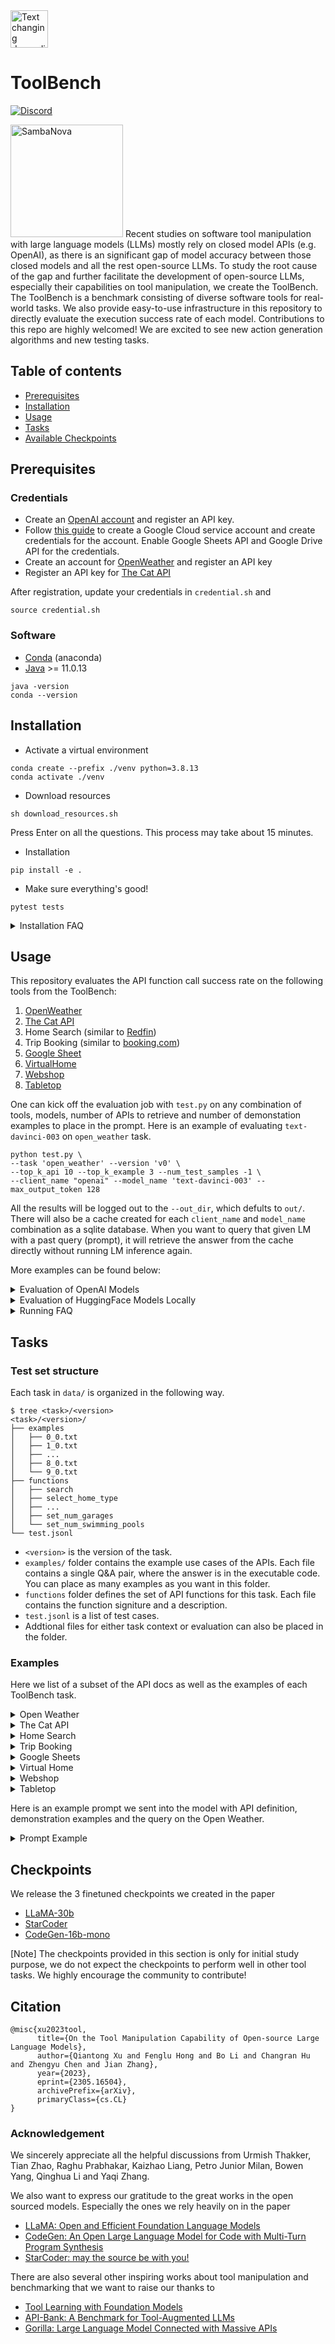 <a href="https://sambanova.ai/">
<picture>
  <source media="(prefers-color-scheme: dark)" srcset="/images/SambaNova-light-logo-1.png" height="60">
  <img alt="Text changing depending on mode. Light: 'So light!' Dark: 'So dark!'" src="/images/SambaNova-dark-logo-1.png" height="60">
</picture>
</a>

# ToolBench
[![Discord](https://img.shields.io/discord/1105549926475247626?label=Discord&logo=discord&logoColor=green&style=flat-square)](https://discord.com/invite/8z2Pe7cpRv)

<img src="./images/toolbench.jpg" title="SambaNova" height="180" />
Recent studies on software tool manipulation with large language models (LLMs) mostly rely on closed model APIs (e.g. OpenAI), as there is an significant gap of model accuracy between those closed models and all the rest open-source LLMs.
To study the root cause of the gap and further facilitate the development of open-source LLMs, especially their capabilities on tool manipulation, we create the ToolBench. 
The ToolBench is a benchmark consisting of diverse software tools for real-world tasks. 
We also provide easy-to-use infrastructure in this repository to directly evaluate the execution success rate of each model. 
Contributions to this repo are highly welcomed! We are excited to see new action generation algorithms and new testing tasks.


## Table of contents
- [Prerequisites](#prerequisites)
- [Installation](#installation)
- [Usage](#usage)
- [Tasks](#tasks)
- [Available Checkpoints](#checkpoints)

## Prerequisites 

### Credentials
- Create an [OpenAI account](https://platform.openai.com/account/api-keys) and register an API key.
- Follow [this guide](https://developers.google.com/workspace/guides/create-credentials#service-account) to create a Google Cloud service account and create credentials for the account. Enable Google Sheets API and Google Drive API for the credentials.
- Create an account for [OpenWeather](https://home.openweathermap.org/users/sign_up) and register an API key
- Register an API key for [The Cat API](https://thecatapi.com/signup)

After registration, update your credentials in `credential.sh` and 
```
source credential.sh
```

### Software
- [Conda](https://www.anaconda.com/) (anaconda)
- [Java](https://www.oracle.com/java/technologies/downloads/) >= 11.0.13

```
java -version
conda --version
```

## Installation

- Activate a virtual environment
```
conda create --prefix ./venv python=3.8.13
conda activate ./venv
```

- Download resources
```
sh download_resources.sh
```
Press Enter on all the questions. This process may take about 15 minutes.

- Installation
```
pip install -e .
```

- Make sure everything's good!
```
pytest tests
```

<details>

  <summary>Installation FAQ</summary>

- `Permission denied: '/tmp/tika.log'`
```
# If you are sharing your machine with someone else, please set
mkdir /tmp/$USER && export TIKA_LOG_PATH=/tmp/$USER
```

- Unable to find `libjvm.so`
```
export JAVA_HOME=
```
</details>

## Usage
This repository evaluates the API function call success rate on the following tools from the ToolBench:
1. [OpenWeather](https://openweathermap.org/api)
2. [The Cat API](https://thecatapi.com)
3. Home Search (similar to [Redfin](https://www.redfin.com/))
4. Trip Booking (similar to [booking.com](https://www.booking.com/))
5. [Google Sheet](https://docs.gspread.org/)
6. [VirtualHome](http://virtual-home.org/)
7. [Webshop](https://webshop-pnlp.github.io/)
8. [Tabletop](https://code-as-policies.github.io/)

One can kick off the evaluation job with `test.py` on any combination of tools, models, number of APIs 
to retrieve and number of demonstation examples to place in the prompt. Here is an example of evaluating 
`text-davinci-003` on `open_weather` task.
```
python test.py \
--task 'open_weather' --version 'v0' \
--top_k_api 10 --top_k_example 3 --num_test_samples -1 \
--client_name "openai" --model_name 'text-davinci-003' --max_output_token 128 
```
All the results will be logged out to the `--out_dir`, which defults to `out/`.
There will also be a cache created for each `client_name` and `model_name` combination as a sqlite database. When you want to query that given LM with a past query (prompt), it will retrieve the answer from the cache directly without running LM inference again.

More examples can be found below:
<details>

  <summary>Evaluation of OpenAI Models</summary>
    
```
python test.py --task 'open_weather' --version 'v0' --client_name "openai" --model_name 'text-davinci-003' --max_output_token 128 --top_k_api 10 --top_k_example 3 --num_test_samples -1
python test.py --task 'the_cat_api' --version 'v0' --client_name "openai" --model_name 'text-davinci-003' --max_output_token 128 --top_k_api 3 --top_k_example 3 --num_test_samples -1
python test.py --task 'virtual_home' --version 'v0' --client_name "openai" --model_name 'text-davinci-003' --max_output_token 128 --top_k_api 10 --top_k_example 3 --num_test_samples -1
python test.py --task 'home_search' --version 'v0' --client_name "openai" --model_name 'text-davinci-003' --max_output_token 128 --top_k_api 15 --top_k_example 3 --num_test_samples -1
python test.py --task 'booking' --version 'v0' --client_name "openai" --model_name 'text-davinci-003' --max_output_token 300 --top_k_api 15 --top_k_example 3 --num_test_samples -1
python test.py --task 'google_sheets' --version 'v0' --client_name "openai" --model_name 'text-davinci-003' --max_output_token 256 --top_k_api 0 --top_k_example 3 --num_test_samples -1
python test.py --task 'web_shop' --version 'v0' --client_name "openai" --model_name 'text-davinci-003' --max_output_token 128 --top_k_api 0 --top_k_example 3 --num_test_samples -1
python test.py --task 'web_shop' --version 'v1' --client_name "openai" --model_name 'text-davinci-003' --max_output_token 128 --top_k_api 0 --top_k_example 3 --num_test_samples -1
python test.py --task 'code_as_policies_tabletop' --version 'v0' --client_name "openai" --model_name 'text-davinci-003' --max_output_token 256 --top_k_api 0 --top_k_example 0 --num_test_samples -1
```
</details>

<details>

  <summary>Evaluation of HuggingFace Models Locally</summary>
    
- To host a model on a server, independent from this repo, follow [manifest](https://github.com/HazyResearch/manifest).
- Find the IP address + port in the output of the commands above, and plug them in to the following commands.
```
python test.py --task 'open_weather' --version 'v0' --client_name "huggingface" --model 'facebook/opt-iml-30b' --client_connection 'http://10.10.1.98:5000' --max_output_token 128 --top_k_api 10 --top_k_example 3 --num_test_samples -1
python test.py --task 'the_cat_api' --version 'v0' --client_name "huggingface" --model 'facebook/opt-iml-30b' --client_connection 'http://10.10.1.98:5000' --max_output_token 128 --top_k_api 3 --top_k_example 3 --num_test_samples -1
python test.py --task 'virtual_home' --version 'v0' --client_name "huggingface" --model 'facebook/opt-iml-30b' --client_connection 'http://10.10.1.98:5000' --max_output_token 128 --top_k_api 10 --top_k_example 3 --num_test_samples -1
python test.py --task 'home_search' --version 'v0' --client_name "huggingface" --model 'facebook/opt-iml-30b' --client_connection 'http://10.10.1.98:5000' --max_output_token 128 --top_k_api 15 --top_k_example 3 --num_test_samples -1
python test.py --task 'booking' --version 'v0' --client_name "huggingface" --model 'facebook/opt-iml-30b' --client_connection 'http://10.10.1.98:5000' --max_output_token 300 --top_k_api 15 --top_k_example 3 --num_test_samples -1
python test.py --task 'google_sheets' --version 'v0' --client_name "huggingface" --model 'facebook/opt-iml-30b' --client_connection 'http://10.10.1.98:5000' --max_output_token 256 --top_k_api 0 --top_k_example 3 --num_test_samples -1
python test.py --task 'web_shop' --version 'v0' --client_name "huggingface" --model 'facebook/opt-iml-30b' --client_connection 'http://10.10.1.98:5000' --max_output_token 128 --top_k_api 0 --top_k_example 3 --num_test_samples -1
python test.py --task 'web_shop' --version 'v1' --client_name "huggingface" --model 'facebook/opt-iml-30b' --client_connection 'http://10.10.1.98:5000' --max_output_token 128 --top_k_api 0 --top_k_example 3 --num_test_samples -1
python test.py --task 'code_as_policies_tabletop' --version 'v0' --client_name "huggingface" --model 'facebook/opt-iml-30b' --client_connection 'http://10.10.1.98:5000' --max_output_token 256 --top_k_api 0 --top_k_example 0 --num_test_samples -1
```
</details>

<details>

  <summary>Running FAQ</summary>
    
- If your job terminates with label assertion error: Rerun it.
</details>


## Tasks

### Test set structure
Each task in `data/` is organized in the following way.
```
$ tree <task>/<version>
<task>/<version>/
├── examples
│   ├── 0_0.txt
│   ├── 1_0.txt
│   ├── ...
│   ├── 8_0.txt
│   └── 9_0.txt
├── functions
│   ├── search
│   ├── select_home_type
│   ├── ...
│   ├── set_num_garages
│   └── set_num_swimming_pools
└── test.jsonl
```
- `<version>` is the version of the task.
- `examples/` folder contains the example use cases of the APIs. Each file contains a single Q&A pair, where the answer is in the executable code. You can place as many examples as you want in this folder.
- `functions` folder defines the set of API functions for this task. Each file contains the function signiture and a description.
- `test.jsonl` is a list of test cases. 
- Addtional files for either task context or evaluation can also be placed in the folder. 


### Examples

Here we list of a subset of the API docs as well as the examples of each ToolBench task.

<details>

  <summary>Open Weather</summary>

  - [API source](https://openweathermap.org/api)
  - API docs
  ```
  # Get the current air pollution data in location with latitude={lat}, longitude={lon}
  curl -X GET 'https://api.openweathermap.org/data/2.5/air_pollution?lat={lat}&lon={lon}&appid={API_KEY}'

  Parameters:
  lat, lon: (required) Geographical coordinates (latitude, longitude).
  appid: (required) Your unique API key.


  # Get the weather forecast data in location with latitude={lat}, longitude={lon}
  curl -X GET 'https://api.openweathermap.org/data/2.5/forecast?lat={lat}&lon={lon}&appid={API_KEY}{optional_params}'

  Parameters:
  lat, lon: (required) Geographical coordinates (latitude, longitude).
  appid: (required) Your unique API key.
  units: (optional) Units of measurement. 'standard' (default), 'metric' and 'imperial' units are available.
  mode: (optional) Response format. 'JSON' format is used by default. To get data in 'XML' format use mode=xml.
  lang: (optional) You can use the lang parameter to get the output in your language. 'en' for English (default); 'fr' for Franch; 'zh_cn' for simplified Chinese; 'it' for Italian; 'de' for German; 'ru' for Russian; 'ja' for Japanese; 'nl' for Dutch.
  ```
  - Examples
  ```
  Task: Do you know what's the weather like in the following days in 94957? Please give me a json-mode response in Dutch.
  Action:
  curl -X GET 'https://api.openweathermap.org/data/2.5/forecast?zip=94957&appid={API_KEY}&mode=json&lang=nl'


  Task: What's the current air pollution level at the location with longitute -107.6 and latitude -75.4?
  Action:
  curl -X GET 'https://api.openweathermap.org/data/2.5/air_pollution?lat=-75.4&lon=-107.6&appid={API_KEY}'
  ```
</details>



<details>

  <summary>The Cat API</summary>

  - [API source](https://thecatapi.com/)
  - API docs
  ```
  # Delete the image with id {image_id} from the list of favorites
  curl -X DELETE 'https://api.thecatapi.com/v1/favourites/{image_id}'

  # Add the image with id {image_id} to the list of favorites
  curl -X POST 'https://api.thecatapi.com/v1/favourites' --data '{"image_id":"{image_id}"}'

  # Get the list of favorite cat images.
  curl -X GET 'https://api.thecatapi.com/v1/favourites'
  ```
  - Examples
  ```
  Task: Remove the image tu from my favorites.
  Action:
  curl -X DELETE 'https://api.thecatapi.com/v1/favourites/tu'

  Task: List all my favorite cat images.
  Action:
  curl -X GET 'https://api.thecatapi.com/v1/favourites'

  Task: Vote up the image with id alp.
  Action:
  curl -X POST 'https://api.thecatapi.com/v1/votes' --data '{"image_id":"alp", "value":1}'
  ```
</details>


<details>

  <summary>Home Search</summary>

  - API docs
  ```
  # To set home types for search. For home buying, home_types choices are: "House", "Townhouse", "Condo", "Land", "Multi-family", "Mobile", "Co-op"; for home renting, home_types choices are: "House", "Townhouse", "Condo", "Apartment".
  API.select_home_type(home_types: List[str])

  # To specify whether to search homes for buying or renting. 'value' can be chosen from ['buy', 'rent']. This function must be called after setting the location and before setting any other criteria.
  API.set_buy_or_rent(value: str)

  # To set the maximum commute time in minite
  API.set_max_commute_time(value: int)

  # To set the minimum home price in dollars
  API.set_min_price(value: int)

  # To set the maximum home price in dollars
  API.set_max_price(value: int)

  # To set the minimum home size in square feet
  API.set_min_square_feet(value: int)

  # To set the maximum home size in square feet
  API.set_max_square_feet(value: int)

  # To set the number of balconies
  API.set_num_balconies(value: int)

  # To set the floor number
  API.set_floor_number(value: int)

  # To set the number of swimming pool(s)
  API.set_num_swimming_pools(value: int)

  # To set the number of garage(s)
  API.set_num_garages(value: int)

  # To set the number of bedroom(s)
  API.set_num_beds(value: int)

  # To set the number of bathroom(s)
  API.set_num_baths(value: float)

  # To set the location for the search area. This function must be called before setting any criteria.
  API.set_location(value: string)

  # Submit criterion to get search results. This function should be called after setting all the criterion.
  API.search()
  ```
  - Examples
  ```
  Task: I want to buy a townhouse, mobile or co-op in Pittsburgh with 4 rooms. My budget is $1385000.
  Actions:
  API.set_location("Pittsburgh")
  API.set_buy_or_rent("buy")
  API.select_home_type(["Townhouse", "Mobile", "Co-op"])
  API.set_num_beds(4)
  API.set_max_price(1385000)
  API.search()

  Task: Can you assist me in finding a co-op, townhouse or land in Aurora with 2 bedrooms, 1 bathrooms, 4 swimming pools, a price range of 118000 to 1464000, and a minimum square footage of 1300?
  Actions:
  API.set_location("Aurora")
  API.set_buy_or_rent("buy")
  API.select_home_type(["Co-op", "Townhouse", "Land"])
  API.set_num_beds(2)
  API.set_num_baths(1)
  API.set_num_swimming_pools(4)
  API.set_min_price(118000)
  API.set_max_price(1464000)
  API.set_min_square_feet(1300)
  API.search()

  Task: I'd like to rent a house, townhouse or apartment in Lincoln between 1150 and 3400 square feet, with 1 bedrooms, and a budget of $716000 to $1415000.
  Actions:
  API.set_location("Lincoln")
  API.set_buy_or_rent("rent")
  API.select_home_type(["House", "Townhouse", "Apartment"])
  API.set_min_square_feet(1150)
  API.set_max_square_feet(3400)
  API.set_num_beds(1)
  API.set_min_price(716000)
  API.set_max_price(1415000)
  API.search()
  ```
</details>


<details>

  <summary>Trip Booking</summary>

  - API docs
  ```
  # To select the transportation type from ['flight', 'train', 'bus', 'cruise'].
  API.select_transportation(transportation_type)

  # To select the booking type from ['hotels', 'trip tickets', 'both'].
  API.select_booking_type(booking_type)

  # To set the number of child tickets to purchase.
  API.set_num_children(value)

  # To set the number of adult tickets to purchase.
  API.set_num_adults(value)

  # To set the location for arrival, given a Loc object.
  API.set_destination(Loc)

  # To set the location for departure, given a Loc object.
  API.set_origin(Loc)

  # To set the location for hotel search, given a Loc object.
  API.set_hotel_location(Loc)

  # To select the hotel room type from ['King Bed', 'Queen Bed', 'Double', 'Luxury'].
  API.select_room_type(room_type)

  # To set the number of hotel rooms to book.
  API.set_num_rooms(value)

  # Submit criterion to get search results.
  API.search()
  ```
  - Examples
  ```
  I live in Laredo, and am planning a trip to Glendale. I need to book 5 adult round trip tickets for train and 1 hotel rooms for 5 nights. I'll leave and check in on 2023/08/25, and check out on 2023/08/30.
  Actions:
  API.select_booking_type("both")
  location_from = Loc("Laredo")
  API.set_origin(location_from)
  location_to = Loc("Glendale")
  API.set_destination(location_to)
  API.set_num_adults(5)
  API.select_transportation("train")
  API.set_num_rooms(1)
  checkin_date = Date(8, 25, 2023)
  API.set_checkin_date(checkin_date)
  checkout_date = Date(8, 30, 2023)
  API.set_checkout_date(checkout_date)
  hotel_location = Loc("Glendale")
  API.set_hotel_location(hotel_location)
  API.search()

  Could you help me find train tickets for 3 children and 5 adults from Des Moines to Cape Coral on July 07, 2022? My budget is up to 280 per ticket.
  Actions:
  API.select_booking_type("trip tickets")
  API.select_transportation("train")
  API.set_num_children(3)
  API.set_num_adults(5)
  location_from = Loc("Des Moines")
  API.set_origin(location_from)
  location_to = Loc("Cape Coral")
  API.set_destination(location_to)
  departure_date = Date(7, 7, 2022)
  API.set_departure_date(departure_date)
  API.set_max_ticket_price(280)
  API.search()
  ```
</details>


<details>

  <summary>Google Sheets</summary>

  - [API source](https://docs.gspread.org/)
  - We also encourage the model to utilize [pands dataframe](https://pandas.pydata.org/docs/reference/api/pandas.DataFrame.html) for advanced manipulations.
  - The test data can be [found here](https://docs.google.com/spreadsheets/d/1dgsg17hqRHkrJnKvWQyFwinMJNrsi1z2uhWNiJCUVIQ/edit?usp=sharing).

  - API docs
  ```
  # Sets values in a cell range of the sheet. 
  worksheet.update(range_name, values=None, **kwargs)

  # Updates the value of a cell. 
  worksheet.update_cell(row, col, value)

  # Deletes multiple columns from the worksheet at the specified index. 
  worksheet.delete_columns(start_index, end_index=None)

  # Deletes multiple rows from the worksheet at the specified index. 
  worksheet.delete_rows(start_index, end_index=None)
  ```
  - Examples
  ```
  | Product | Cost | Price |
  | beef | 1 | 3 |
  | pork | 5 | 4 |
  | chicken | 10 | 11 |
  | lamb | 3 | 15 |
  | duck | 12 | 2 |
  | fish | 2 | 100 |

  Task: Sets 'Hello world' in 'A2' cell
  Actions:
  worksheet.update('A2', 'Hello world')

  Task: Sets 'Hello world' in 'A2' cell
  Actions:
  worksheet.update_cell(2, 1, 'Hello world')

  Task: Updates A2 and A3 with values 42 and 43
  Actions:
  worksheet.update('A2:A3', [[42], [43]])

  Task: Updates D2 with values 3
  Actions:
  worksheet.update('D2', 3)

  Task: Sum A1:A4 and write the result below A4
  Actions:
  worksheet.update('A5', '=SUM(A1:A4)', raw=False)

  Task: Update chicken's price by 2
  Actions:
  df = get_as_dataframe(worksheet)
  df.loc[df['Product'] == 'chicken', 'Price'] += 2
  worksheet.clear()
  set_with_dataframe(worksheet, df, include_index=False, include_column_header=True)
  ```
</details>


<details>

  <summary>Virtual Home</summary>

  - API is inherited from [VirtualHome](http://virtual-home.org/)
  - Train/Test sets are from [this work](https://wenlong.page/language-planner/)

  - API docs
  ```
  # Take a piece of clothes off. 'object' can only be: ['clothes_jacket', 'clothes_dress', 'clothes_hat', 'shoes', 'clothes_shirt', 'clothes_pants'].
  Agent.TakeOff(object)

  # Scrub an object. 'object' can only be: ['mop', 'cup', 'toilet', 'plate', 'soap', 'sink', 'spoon', 'cat', 'shower', 'dishwasher', 'hands_both', 'drinking_glass', 'bowl', 'towel'].
  Agent.Scrub(object)

  # Rinse an object. 'object' can only be: ['cup', 'pot', 'water', 'water_glass', 'sponge', 'soap', 'towel', 'dish_soap', 'oven', 'cleaning_solution', 'knife', 'spoon', 'sink', 'faucet', 'clothes_underwear', 'detergent', 'drinking_glass', 'hands_both', 'toilet', 'shower', 'rag', 'plate', 'bowl', 'fork'].
  Agent.Rinse(object)

  # Wash an object. 'object' can only be: ['face', 'cup', 'food_vegetable', 'dresser', 'fork', 'shoes', 'child', 'coffee_cup', 'bed', 'water', 'soap', 'duster', 'brush', 'bathtub', 'toy', 'cleaning_bottle', 'hair', 'sink', 'razor', 'hands_both', 'drinking_glass', 'table', 'toilet', 'basket_for_clothes', 'shower', 'dishwasher', 'plate', 'bowl', 'spoon'].
  Agent.Wash(object)

  # Turn to an object. 'object' can only be: ['cup', 'coffee_pot', 'button', 'dresser', 'milk', 'phone', 'water', 'bed', 'soap', 'mail', 'picture', 'filing_cabinet', 'oven', 'faucet', 'newspaper', 'food_cheese', 'towel', 'spoon', 'laptop', 'man', 'food_bread', 'dishrack', 'keyboard', 'freezer', 'bookshelf', 'chair', 'water_glass', 'brush', 'centerpiece', 'desk', 'kitchen_cabinet', 'fly', 'toy', 'mouse', 'homework', 'computer', 'television', 'shower', 'plate', 'clothes_pants', 'child', 'food_dessert', 'folder', 'window', 'hair', 'coffee_maker', 'hanger', 'cat', 'food_food', 'floor_lamp', 'creditcard', 'razor', 'electrical_outlet', 'washing_machine', 'toilet', 'coffee_table', 'paper_towel', 'clothes_dress', 'couch', 'drawing', 'remote_control', 'face', 'food_vegetable', 'vacuum_cleaner', 'light', 'shoes', 'pot', 'mirror', 'duster', 'cleaning_bottle', 'sink', 'toaster', 'novel', 'clothes_shirt', 'table', 'kitchen_counter', 'wall_clock', 'woman', 'dishwasher', 'dog', 'check'].
  Agent.TurnTo(object)

  # Open an object. 'object' can only be: ['coffee_pot', 'dresser', 'freezer', 'bookshelf', 'cupboard', 'folder', 'mail', 'filing_cabinet', 'window', 'oven', 'desk', 'kitchen_cabinet', 'trashcan', 'coffee_maker', 'curtain', 'bathroom_cabinet', 'nightstand', 'bag', 'washing_machine', 'toilet', 'basket_for_clothes', 'microwave', 'dishwasher', 'purse'].
  Agent.Open(object)

  # Pull an object. 'object' can only be: ['table', 'mop', 'mouse', 'chair', 'clothes_pants', 'light_bulb', 'curtain', 'vacuum_cleaner', 'mat', 'cat', 'food_food', 'drawing', 'shoes', 'centerpiece', 'sheets', 'pot', 'laptop'].
  Agent.Pull(object)
  ```
  - Examples
  ```
  Task: Put down bags
  Actions:
  Agent.WalkTo(dining_room)
  Agent.WalkTo(food_food)
  Agent.Find(food_food)
  Agent.Grab(food_food)
  Agent.Find(table)
  Agent.Put(food_food, table)

  Task: Getting dresses
  Actions:
  Agent.WalkTo(bedroom)
  Agent.WalkTo(dresser)
  Agent.Find(dresser)
  Agent.WalkTo(dresser)
  Agent.Open(dresser)
  Agent.Find(clothes_pants)
  Agent.Grab(clothes_pants)
  Agent.PutOn(clothes_pants)
  Agent.Find(clothes_shirt)
  Agent.Grab(clothes_shirt)
  Agent.PutOn(clothes_shirt)
  Agent.Close(dresser)
  ```
</details>


<details>

  <summary>Webshop</summary>

  - API docs and train/test sets are from [this work](https://arxiv.org/pdf/2207.01206.pdf)

  - API docs
  ```
  # Go from any page to 'search' page
  click[back to search]

  # On the current 'item' page, click 'Buy Now' and end the episode
  click[buy now]# On the current 'item' page, click to view its description
  click[description]

  # On the current 'item' page, click to view its features
  click[features]

  # Go to the next page
  click[next >]

  # On the current 'item' page, select an option button
  click[{option}]

  # Go to the previous page
  click[< prev]

  # Go from the current 'results' page to an 'item' page that describes a product
  click[{product}]

  # On the current 'item' page, click to view its reviews
  click[reviews]

  # search a text query, and go from 'search' page to 'results' page that lists a set of products returned by a search engine
  search[{query}]
  ```
  - Examples
  ```
  Task:
  Amazon Shopping Game
  Instruction: 
  i need a high speed usb flash drive that is 32 gb, and price lower than 50.00 dollars
  [button] Search [button_]

  Action:
  search[32 gb high speed usb flash drive ]

  Task:
  Instruction:
  i need a high speed usb flash drive that is 32 gb, and price lower than 50.00 dollars
  [button] Back to Search [button_]
  Page 1 (Total results: 50)
  [button] Next > [button_]

  [button] B0845XPB49 [button_]
  SanDisk 32GB Ultra Luxe USB 3.1 Flash Drive (Bulk 2 Pack) 150MB/s Speed 32 GB Pendrive Works with Computer, Laptop (SDCZ74-032G-G46) Bundle with (1) Everything But Stromboli Lanyard
  $20.58

  [button] B085X5548B [button_]
  V7 32GB USB 3.1 Flash Drive - 32 GB - USB 3.1-120 MB/s Read Speed - Black
  $11.59

  [button] B08DQ22WFM [button_]
  SanDisk Ultra Luxe 32GB USB 3.1 Flash Drive (Bulk 5 Pack) Works with Computer, Laptop, 150MB/s 32 GB PenDrive High Speed All Metal (SDCZ74-032G-G46) Bundle with (2) Everything But Stromboli Lanyards
  $46.36

  Action:
  click[b085x5548b]
  ```
</details>

  
<details>

  <summary>Tabletop</summary>

  - API docs and train/test sets are from [this work](https://code-as-policies.github.io/)

  - API docs: there is no explicit API definition. All the functions and usages are covered by the examples.
  - Examples
  ```
  ##### High-level UI #####
  objects = ['yellow block', 'green block', 'yellow bowl', 'blue block', 'blue bowl', 'green bowl']
  # the yellow block on the yellow bowl.
  say('Ok - putting the yellow block on the yellow bowl')
  put_first_on_second('yellow block', 'yellow bowl')

  objects = ['yellow block', 'green block', 'yellow bowl', 'blue block', 'blue bowl', 'green bowl']
  # which block did you move.
  say('I moved the yellow block')

  objects = ['yellow block', 'green block', 'yellow bowl', 'blue block', 'blue bowl', 'green bowl']
  # move the green block to the top right corner.
  say('Got it - putting the green block on the top right corner')
  corner_pos = parse_position('top right corner')
  put_first_on_second('green block', corner_pos)

  ##### parse_obj_name #####
  bjects = ['blue block', 'cyan block', 'purple bowl', 'gray bowl', 'brown bowl', 'pink block', 'purple block']
  # the block closest to the purple bowl.
  block_names = ['blue block', 'cyan block', 'purple block']
  block_positions = get_obj_positions_np(block_names)
  closest_block_idx = get_closest_idx(points=block_positions, point=get_obj_pos('purple bowl'))
  closest_block_name = block_names[closest_block_idx]
  ret_val = closest_block_name

  objects = ['brown bowl', 'banana', 'brown block', 'apple', 'blue bowl', 'blue block']
  # the blocks.
  ret_val = ['brown block', 'blue block']
  objects = ['brown bowl', 'banana', 'brown block', 'apple', 'blue bowl', 'blue block']
  # the brown objects.
  ret_val = ['brown bowl', 'brown block']

  ##### parse_position #####
  # a 30cm horizontal line in the middle with 3 points.
  middle_pos = denormalize_xy([0.5, 0.5]) 
  start_pos = middle_pos + [-0.3/2, 0]
  end_pos = middle_pos + [0.3/2, 0]
  line = make_line(start=start_pos, end=end_pos)
  points = interpolate_pts_on_line(line=line, n=3)
  ret_val = points

  # a 20cm vertical line near the right with 4 points.
  middle_pos = denormalize_xy([1, 0.5]) 
  start_pos = middle_pos + [0, -0.2/2]
  end_pos = middle_pos + [0, 0.2/2]
  line = make_line(start=start_pos, end=end_pos)
  points = interpolate_pts_on_line(line=line, n=4)
  ret_val = points

  ##### parse_question #####
  objects = ['yellow bowl', 'blue block', 'yellow block', 'blue bowl', 'fruit', 'green block', 'black bowl']
  # is the blue block to the right of the yellow bowl?
  ret_val = get_obj_pos('blue block')[0] > get_obj_pos('yellow bowl')[0]

  objects = ['yellow bowl', 'blue block', 'yellow block', 'blue bowl', 'fruit', 'green block', 'black bowl']
  # how many yellow objects are there?
  yellow_object_names = parse_obj_name('the yellow objects', f'objects = {get_obj_names()}')
  ret_val = len(yellow_object_names)

  ##### helper functions #####
  # define function: total = get_total(xs=numbers).
  def get_total(xs):
      return np.sum(xs)

  # define function: y = eval_line(x, slope, y_intercept=0).
  def eval_line(x, slope, y_intercept):
      return x * slope + y_intercept
  ```
</details>

Here is an example prompt we sent into the model with API definition, demonstration examples and the query 
on the Open Weather.

<details>

  <summary>Prompt Example</summary>

```
I have the following set of API:

# Get the current air pollution data in location with latitude={lat}, longitude={lon}
curl -X GET 'https://api.openweathermap.org/data/2.5/air_pollution?lat={lat}&lon={lon}&appid={API_KEY}'

Parameters:
lat, lon: (required) Geographical coordinates (latitude, longitude).
appid: (required) Your unique API key.

# Get the forecast air pollution data in location with latitude={lat}, longitude={lon}
curl -X GET 'https://api.openweathermap.org/data/2.5/air_pollution/forecast?lat={lat}&lon={lon}&appid={API_KEY}'

Parameters:
lat, lon: (required) Geographical coordinates (latitude, longitude).
appid: (required) Your unique API key.

# Get the current weather data in location with latitude={lat}, longitude={lon}
curl -X GET 'https://api.openweathermap.org/data/2.5/weather?lat={lat}&lon={lon}&appid={API_KEY}{optional_params}'

Parameters:
lat, lon: (required) Geographical coordinates (latitude, longitude).
appid: (required) Your unique API key.
units: (optional) Units of measurement. 'standard' (default), 'metric' and 'imperial' units are available.
mode: (optional) Response format. 'JSON' format is used by default. To get data in 'XML' format use mode=xml.
lang: (optional) You can use the lang parameter to get the output in your language. 'en' for English (default); 'fr' for French; 'zh_cn' for simplified Chinese; 'it' for Italian; 'de' for German; 'ru' for Russian; 'ja' for Japanese; 'nl' for Dutch.

# Get the weather forecast data in location with latitude={lat}, longitude={lon}
curl -X GET 'https://api.openweathermap.org/data/2.5/forecast?lat={lat}&lon={lon}&appid={API_KEY}{optional_params}'

Parameters:
lat, lon: (required) Geographical coordinates (latitude, longitude).
appid: (required) Your unique API key.
units: (optional) Units of measurement. 'standard' (default), 'metric' and 'imperial' units are available.
mode: (optional) Response format. 'JSON' format is used by default. To get data in 'XML' format use mode=xml.
lang: (optional) You can use the lang parameter to get the output in your language. 'en' for English (default); 'fr' for French; 'zh_cn' for simplified Chinese; 'it' for Italian; 'de' for German; 'ru' for Russian; 'ja' for Japanese; 'nl' for Dutch.

# Get up to 'k' geographical coordinates of locations named 'city_name'
curl -X GET 'https://api.openweathermap.org/geo/1.0/direct?q={city_name}&limit={k}&appid={API_KEY}'

Parameters:
q: (required) City name.
appid: (required) Your unique API key.
limit: (optional) Number of the locations in the API response.

# Get the current weather data in {zipcode} area
curl -X GET 'https://api.openweathermap.org/data/2.5/weather?zip={zipcode}&appid={API_KEY}{optional_params}'

Parameters:
zip: (required) Zip code.
appid: (required) Your unique API key.
units: (optional) Units of measurement. 'standard' (default), 'metric' and 'imperial' units are available.
mode: (optional) Response format. 'JSON' format is used by default. To get data in 'XML' format use mode=xml.
lang: (optional) You can use the lang parameter to get the output in your language. 'en' for English (default); 'fr' for French; 'zh_cn' for simplified Chinese; 'it' for Italian; 'de' for German; 'ru' for Russian; 'ja' for Japanese; 'nl' for Dutch.

# Get the weather forecast data in {zipcode} area
curl -X GET 'https://api.openweathermap.org/data/2.5/forecast?zip={zipcode}&appid={API_KEY}{optional_params}'

Parameters:
zip: (required) Zip code.
appid: (required) Your unique API key.
units: (optional) Units of measurement. 'standard' (default), 'metric' and 'imperial' units are available.
mode: (optional) Response format. 'JSON' format is used by default. To get data in 'XML' format use mode=xml.
lang: (optional) You can use the lang parameter to get the output in your language. 'en' for English (default); 'fr' for French; 'zh_cn' for simplified Chinese; 'it' for Italian; 'de' for German; 'ru' for Russian; 'ja' for Japanese; 'nl' for Dutch.

# Get the weather forecast data in {city}
curl -X GET 'https://api.openweathermap.org/data/2.5/forecast?q={city_formatted}&appid={API_KEY}{optional_params}'

Parameters:
q: (required) City name.
appid: (required) Your unique API key.
units: (optional) Units of measurement. 'standard' (default), 'metric' and 'imperial' units are available.
mode: (optional) Response format. 'JSON' format is used by default. To get data in 'XML' format use mode=xml.
lang: (optional) You can use the lang parameter to get the output in your language. 'en' for English (default); 'fr' for French; 'zh_cn' for simplified Chinese; 'it' for Italian; 'de' for German; 'ru' for Russian; 'ja' for Japanese; 'nl' for Dutch.

# Get the current weather data in {city}
curl -X GET 'https://api.openweathermap.org/data/2.5/weather?q={city_formatted}&appid={API_KEY}{optional_params}'

Parameters:
q: (required) City name.
appid: (required) Your unique API key.
units: (optional) Units of measurement. 'standard' (default), 'metric' and 'imperial' units are available.
mode: (optional) Response format. 'JSON' format is used by default. To get data in 'XML' format use mode=xml.
lang: (optional) You can use the lang parameter to get the output in your language. 'en' for English (default); 'fr' for French; 'zh_cn' for simplified Chinese; 'it' for Italian; 'de' for German; 'ru' for Russian; 'ja' for Japanese; 'nl' for Dutch.

-------------
I have the following set of examples:

Task: Do you know what's the weather like in the following days in 94957? Please give me a json-mode response in Dutch.
Action:
curl -X GET 'https://api.openweathermap.org/data/2.5/forecast?zip=94957&appid={API_KEY}&mode=json&lang=nl'

Task: How's the air quality for the next few days at the place where longitute = -32.1 and latitude = -43.1?
Action:
curl -X GET 'https://api.openweathermap.org/data/2.5/air_pollution/forecast?lat=-43.1&lon=-32.1&appid={API_KEY}'

Task: Please give me the air quality data at longitute 163.3 and latitude -80.0 at this moment.
Action:
curl -X GET 'https://api.openweathermap.org/data/2.5/air_pollution?lat=-80.0&lon=163.3&appid={API_KEY}'

-------------
Task: Can you tell me what to expect on the air quality in the coming days at the location with (longitute, latitude) = (133.3, -56.7)?
Actions:
```
</details>


## Checkpoints
We release the 3 finetuned checkpoints we created in the paper
- [LLaMA-30b](https://huggingface.co/sambanovasystems/LLaMA-30b-toolbench)
- [StarCoder](https://huggingface.co/sambanovasystems/starcoder-toolbench)
- [CodeGen-16b-mono](https://huggingface.co/sambanovasystems/codegen-16B-mono-toolbench)

\[Note\] The checkpoints provided in this section is only for initial study purpose, 
we do not expect the checkpoints to perform well in other tool tasks. 
We highly encourage the community to contribute!


## Citation
```
@misc{xu2023tool,
      title={On the Tool Manipulation Capability of Open-source Large Language Models}, 
      author={Qiantong Xu and Fenglu Hong and Bo Li and Changran Hu and Zhengyu Chen and Jian Zhang},
      year={2023},
      eprint={2305.16504},
      archivePrefix={arXiv},
      primaryClass={cs.CL}
}
```

### Acknowledgement
We sincerely appreciate all the helpful discussions from Urmish Thakker, Tian Zhao, Raghu Prabhakar, Kaizhao Liang, Petro Junior Milan, 
Bowen Yang, Qinghua Li and Yaqi Zhang.

We also want to express our gratitude to the great works in the open sourced models. Especially the ones we rely heavily on in the paper
- [LLaMA: Open and Efficient Foundation Language Models](https://arxiv.org/abs/2302.13971)
- [CodeGen: An Open Large Language Model for Code with Multi-Turn Program Synthesis](https://arxiv.org/abs/2203.13474)
- [StarCoder: may the source be with you!](https://arxiv.org/abs/2305.06161)

There are also several other inspiring works about tool manipulation and benchmarking that we want to raise our thanks to
- [Tool Learning with Foundation Models](https://arxiv.org/abs/2304.08354)
- [API-Bank: A Benchmark for Tool-Augmented LLMs](https://arxiv.org/abs/2304.08244)
- [Gorilla: Large Language Model Connected with Massive APIs](https://arxiv.org/abs/2305.15334)
